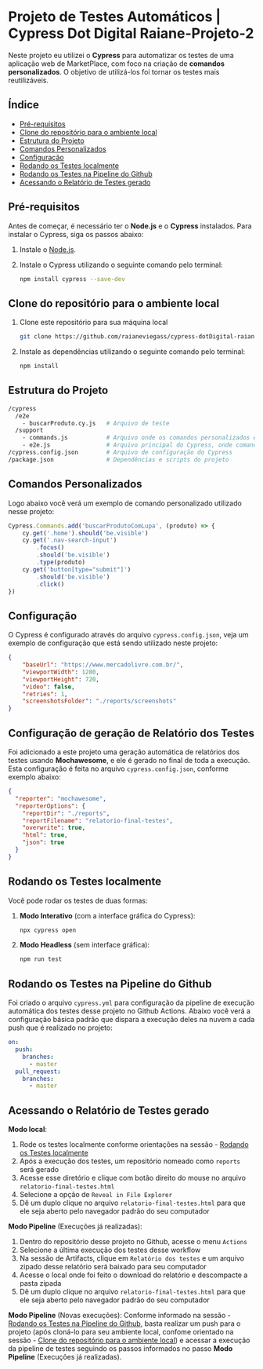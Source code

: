 
# Projeto de Testes Automáticos | Cypress Dot Digital Raiane-Projeto-2

Neste projeto eu utilizei o **Cypress** para automatizar os testes de uma aplicação web de MarketPlace, com foco na criação de **comandos personalizados**. O objetivo de utilizá-los foi tornar os testes mais reutilizáveis.

## Índice

- [Pré-requisitos](#pré-requisitos)
- [Clone do repositório para o ambiente local](#clone-do-repositorio-para-o-ambiente-local)
- [Estrutura do Projeto](#estrutura-do-projeto)
- [Comandos Personalizados](#comandos-personalizados)
- [Configuração](#configuração)
- [Rodando os Testes localmente](#rodando-os-testes-localmente)
- [Rodando os Testes na Pipeline do Github](#rodando-os-testes-na-pipeline-do-github)
- [Acessando o Relatório de Testes gerado](#acessando-o-relatório-de-testes-gerado)

## Pré-requisitos

Antes de começar, é necessário ter o **Node.js** e o **Cypress** instalados. Para instalar o Cypress, siga os passos abaixo:

1. Instale o [Node.js](https://nodejs.org/).
2. Instale o Cypress utilizando o seguinte comando pelo terminal:

   ```bash
   npm install cypress --save-dev
   ```

## Clone do repositório para o ambiente local

1. Clone este repositório para sua máquina local

   ```bash
   git clone https://github.com/raianeviegass/cypress-dotDigital-raiane-projeto-2
   ```
2. Instale as dependências utilizando o seguinte comando pelo terminal:
   ```bash
   npm install
   ```

## Estrutura do Projeto

```bash
/cypress
  /e2e
    - buscarProduto.cy.js   # Arquivo de teste
  /support
    - commands.js           # Arquivo onde os comandos personalizados estão definidos
    - e2e.js                # Arquivo principal do Cypress, onde comandos são carregados
/cypress.config.json        # Arquivo de configuração do Cypress
/package.json               # Dependências e scripts do projeto
```

## Comandos Personalizados

Logo abaixo você verá um exemplo de comando personalizado utilizado nesse projeto:

```javascript
Cypress.Commands.add('buscarProdutoComLupa', (produto) => {
    cy.get('.home').should('be.visible')
    cy.get('.nav-search-input')
        .focus()
        .should('be.visible')
        .type(produto)
    cy.get('button[type="submit"]')
        .should('be.visible')
        .click()
})
```

## Configuração

O Cypress é configurado através do arquivo `cypress.config.json`, veja um exemplo de configuração que está sendo utilizado neste projeto:

```json
{
    "baseUrl": "https://www.mercadolivre.com.br/",
    "viewportWidth": 1280,
    "viewportHeight": 720,
    "video": false,
    "retries": 1,
    "screenshotsFolder": "./reports/screenshots"
}
```

## Configuração de geração de Relatório dos Testes

Foi adicionado a este projeto uma geração automática de relatórios dos testes usando **Mochawesome**, e ele é gerado no final de toda a execução.
Esta configuração é feita no arquivo `cypress.config.json`, conforme exemplo abaixo:

```json
{
  "reporter": "mochawesome",
  "reporterOptions": {
    "reportDir": "./reports",
    "reportFilename": "relatorio-final-testes",
    "overwrite": true,
    "html": true,
    "json": true
  }
}
```

## Rodando os Testes localmente

Você pode rodar os testes de duas formas:

1. **Modo Interativo** (com a interface gráfica do Cypress):  
   ```bash
   npx cypress open
   ```
2. **Modo Headless** (sem interface gráfica):  
   ```bash
   npm run test
   ```

## Rodando os Testes na Pipeline do Github

Foi criado o arquivo `cypress.yml` para configuração da pipeline de execução automática dos testes desse projeto no Github Actions.
Abaixo você verá a configuração básica padrão que dispara a execução deles na nuvem a cada push que é realizado no projeto:

```yml
on:
  push:
    branches:
      - master
  pull_request:
    branches:
      - master
```

## Acessando o Relatório de Testes gerado

 **Modo local**:  
   1. Rode os testes localmente conforme orientações na sessão - [Rodando os Testes localmente](#rodando-os-testes-localmente)   
   2. Após a execução dos testes, um repositório nomeado como `reports` será gerado
   3. Acesse esse diretório e clique com botão direito do mouse no arquivo `relatorio-final-testes.html`
   4. Selecione a opção de `Reveal in File Explorer`
   5. Dê um duplo clique no arquivo `relatorio-final-testes.html` para que ele seja aberto pelo navegador padrão do seu computador

 **Modo Pipeline** (Execuções já realizadas):  
   1. Dentro do repositório desse projeto no Github, acesse o menu `Actions`
   2. Selecione a última execução dos testes desse workflow
   3. Na sessão de Artifacts, clique em `Relatório dos testes` e um arquivo zipado desse relatório será baixado para seu computador
   4. Acesse o local onde foi feito o download do relatório e descompacte a pasta zipada
   5. Dê um duplo clique no arquivo `relatorio-final-testes.html` para que ele seja aberto pelo navegador padrão do seu computador

 **Modo Pipeline** (Novas execuções):
    Conforme informado na sessão - [Rodando os Testes na Pipeline do Github](#rodando-os-testes-na-pipeline-do-github), basta realizar um push para o projeto (após cloná-lo para seu ambiente local, confome orientado na sessão - [Clone do repositório para o ambiente local](#clone-do-repositorio-para-o-ambiente-local)) e acessar a execução da pipeline de testes seguindo os passos informados no passo **Modo Pipeline** (Execuções já realizadas).